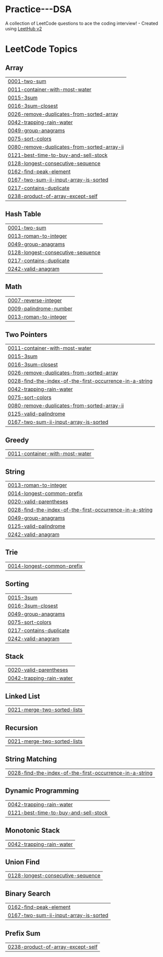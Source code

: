 # Practice---DSA
A collection of LeetCode questions to ace the coding interview! - Created using [LeetHub v2](https://github.com/arunbhardwaj/LeetHub-2.0)

<!---LeetCode Topics Start-->
# LeetCode Topics
## Array
|  |
| ------- |
| [0001-two-sum](https://github.com/Mohamed-fawzyy/Practice---DSA/tree/master/0001-two-sum) |
| [0011-container-with-most-water](https://github.com/Mohamed-fawzyy/Practice---DSA/tree/master/0011-container-with-most-water) |
| [0015-3sum](https://github.com/Mohamed-fawzyy/Practice---DSA/tree/master/0015-3sum) |
| [0016-3sum-closest](https://github.com/Mohamed-fawzyy/Practice---DSA/tree/master/0016-3sum-closest) |
| [0026-remove-duplicates-from-sorted-array](https://github.com/Mohamed-fawzyy/Practice---DSA/tree/master/0026-remove-duplicates-from-sorted-array) |
| [0042-trapping-rain-water](https://github.com/Mohamed-fawzyy/Practice---DSA/tree/master/0042-trapping-rain-water) |
| [0049-group-anagrams](https://github.com/Mohamed-fawzyy/Practice---DSA/tree/master/0049-group-anagrams) |
| [0075-sort-colors](https://github.com/Mohamed-fawzyy/Practice---DSA/tree/master/0075-sort-colors) |
| [0080-remove-duplicates-from-sorted-array-ii](https://github.com/Mohamed-fawzyy/Practice---DSA/tree/master/0080-remove-duplicates-from-sorted-array-ii) |
| [0121-best-time-to-buy-and-sell-stock](https://github.com/Mohamed-fawzyy/Practice---DSA/tree/master/0121-best-time-to-buy-and-sell-stock) |
| [0128-longest-consecutive-sequence](https://github.com/Mohamed-fawzyy/Practice---DSA/tree/master/0128-longest-consecutive-sequence) |
| [0162-find-peak-element](https://github.com/Mohamed-fawzyy/Practice---DSA/tree/master/0162-find-peak-element) |
| [0167-two-sum-ii-input-array-is-sorted](https://github.com/Mohamed-fawzyy/Practice---DSA/tree/master/0167-two-sum-ii-input-array-is-sorted) |
| [0217-contains-duplicate](https://github.com/Mohamed-fawzyy/Practice---DSA/tree/master/0217-contains-duplicate) |
| [0238-product-of-array-except-self](https://github.com/Mohamed-fawzyy/Practice---DSA/tree/master/0238-product-of-array-except-self) |
## Hash Table
|  |
| ------- |
| [0001-two-sum](https://github.com/Mohamed-fawzyy/Practice---DSA/tree/master/0001-two-sum) |
| [0013-roman-to-integer](https://github.com/Mohamed-fawzyy/Practice---DSA/tree/master/0013-roman-to-integer) |
| [0049-group-anagrams](https://github.com/Mohamed-fawzyy/Practice---DSA/tree/master/0049-group-anagrams) |
| [0128-longest-consecutive-sequence](https://github.com/Mohamed-fawzyy/Practice---DSA/tree/master/0128-longest-consecutive-sequence) |
| [0217-contains-duplicate](https://github.com/Mohamed-fawzyy/Practice---DSA/tree/master/0217-contains-duplicate) |
| [0242-valid-anagram](https://github.com/Mohamed-fawzyy/Practice---DSA/tree/master/0242-valid-anagram) |
## Math
|  |
| ------- |
| [0007-reverse-integer](https://github.com/Mohamed-fawzyy/Practice---DSA/tree/master/0007-reverse-integer) |
| [0009-palindrome-number](https://github.com/Mohamed-fawzyy/Practice---DSA/tree/master/0009-palindrome-number) |
| [0013-roman-to-integer](https://github.com/Mohamed-fawzyy/Practice---DSA/tree/master/0013-roman-to-integer) |
## Two Pointers
|  |
| ------- |
| [0011-container-with-most-water](https://github.com/Mohamed-fawzyy/Practice---DSA/tree/master/0011-container-with-most-water) |
| [0015-3sum](https://github.com/Mohamed-fawzyy/Practice---DSA/tree/master/0015-3sum) |
| [0016-3sum-closest](https://github.com/Mohamed-fawzyy/Practice---DSA/tree/master/0016-3sum-closest) |
| [0026-remove-duplicates-from-sorted-array](https://github.com/Mohamed-fawzyy/Practice---DSA/tree/master/0026-remove-duplicates-from-sorted-array) |
| [0028-find-the-index-of-the-first-occurrence-in-a-string](https://github.com/Mohamed-fawzyy/Practice---DSA/tree/master/0028-find-the-index-of-the-first-occurrence-in-a-string) |
| [0042-trapping-rain-water](https://github.com/Mohamed-fawzyy/Practice---DSA/tree/master/0042-trapping-rain-water) |
| [0075-sort-colors](https://github.com/Mohamed-fawzyy/Practice---DSA/tree/master/0075-sort-colors) |
| [0080-remove-duplicates-from-sorted-array-ii](https://github.com/Mohamed-fawzyy/Practice---DSA/tree/master/0080-remove-duplicates-from-sorted-array-ii) |
| [0125-valid-palindrome](https://github.com/Mohamed-fawzyy/Practice---DSA/tree/master/0125-valid-palindrome) |
| [0167-two-sum-ii-input-array-is-sorted](https://github.com/Mohamed-fawzyy/Practice---DSA/tree/master/0167-two-sum-ii-input-array-is-sorted) |
## Greedy
|  |
| ------- |
| [0011-container-with-most-water](https://github.com/Mohamed-fawzyy/Practice---DSA/tree/master/0011-container-with-most-water) |
## String
|  |
| ------- |
| [0013-roman-to-integer](https://github.com/Mohamed-fawzyy/Practice---DSA/tree/master/0013-roman-to-integer) |
| [0014-longest-common-prefix](https://github.com/Mohamed-fawzyy/Practice---DSA/tree/master/0014-longest-common-prefix) |
| [0020-valid-parentheses](https://github.com/Mohamed-fawzyy/Practice---DSA/tree/master/0020-valid-parentheses) |
| [0028-find-the-index-of-the-first-occurrence-in-a-string](https://github.com/Mohamed-fawzyy/Practice---DSA/tree/master/0028-find-the-index-of-the-first-occurrence-in-a-string) |
| [0049-group-anagrams](https://github.com/Mohamed-fawzyy/Practice---DSA/tree/master/0049-group-anagrams) |
| [0125-valid-palindrome](https://github.com/Mohamed-fawzyy/Practice---DSA/tree/master/0125-valid-palindrome) |
| [0242-valid-anagram](https://github.com/Mohamed-fawzyy/Practice---DSA/tree/master/0242-valid-anagram) |
## Trie
|  |
| ------- |
| [0014-longest-common-prefix](https://github.com/Mohamed-fawzyy/Practice---DSA/tree/master/0014-longest-common-prefix) |
## Sorting
|  |
| ------- |
| [0015-3sum](https://github.com/Mohamed-fawzyy/Practice---DSA/tree/master/0015-3sum) |
| [0016-3sum-closest](https://github.com/Mohamed-fawzyy/Practice---DSA/tree/master/0016-3sum-closest) |
| [0049-group-anagrams](https://github.com/Mohamed-fawzyy/Practice---DSA/tree/master/0049-group-anagrams) |
| [0075-sort-colors](https://github.com/Mohamed-fawzyy/Practice---DSA/tree/master/0075-sort-colors) |
| [0217-contains-duplicate](https://github.com/Mohamed-fawzyy/Practice---DSA/tree/master/0217-contains-duplicate) |
| [0242-valid-anagram](https://github.com/Mohamed-fawzyy/Practice---DSA/tree/master/0242-valid-anagram) |
## Stack
|  |
| ------- |
| [0020-valid-parentheses](https://github.com/Mohamed-fawzyy/Practice---DSA/tree/master/0020-valid-parentheses) |
| [0042-trapping-rain-water](https://github.com/Mohamed-fawzyy/Practice---DSA/tree/master/0042-trapping-rain-water) |
## Linked List
|  |
| ------- |
| [0021-merge-two-sorted-lists](https://github.com/Mohamed-fawzyy/Practice---DSA/tree/master/0021-merge-two-sorted-lists) |
## Recursion
|  |
| ------- |
| [0021-merge-two-sorted-lists](https://github.com/Mohamed-fawzyy/Practice---DSA/tree/master/0021-merge-two-sorted-lists) |
## String Matching
|  |
| ------- |
| [0028-find-the-index-of-the-first-occurrence-in-a-string](https://github.com/Mohamed-fawzyy/Practice---DSA/tree/master/0028-find-the-index-of-the-first-occurrence-in-a-string) |
## Dynamic Programming
|  |
| ------- |
| [0042-trapping-rain-water](https://github.com/Mohamed-fawzyy/Practice---DSA/tree/master/0042-trapping-rain-water) |
| [0121-best-time-to-buy-and-sell-stock](https://github.com/Mohamed-fawzyy/Practice---DSA/tree/master/0121-best-time-to-buy-and-sell-stock) |
## Monotonic Stack
|  |
| ------- |
| [0042-trapping-rain-water](https://github.com/Mohamed-fawzyy/Practice---DSA/tree/master/0042-trapping-rain-water) |
## Union Find
|  |
| ------- |
| [0128-longest-consecutive-sequence](https://github.com/Mohamed-fawzyy/Practice---DSA/tree/master/0128-longest-consecutive-sequence) |
## Binary Search
|  |
| ------- |
| [0162-find-peak-element](https://github.com/Mohamed-fawzyy/Practice---DSA/tree/master/0162-find-peak-element) |
| [0167-two-sum-ii-input-array-is-sorted](https://github.com/Mohamed-fawzyy/Practice---DSA/tree/master/0167-two-sum-ii-input-array-is-sorted) |
## Prefix Sum
|  |
| ------- |
| [0238-product-of-array-except-self](https://github.com/Mohamed-fawzyy/Practice---DSA/tree/master/0238-product-of-array-except-self) |
<!---LeetCode Topics End-->